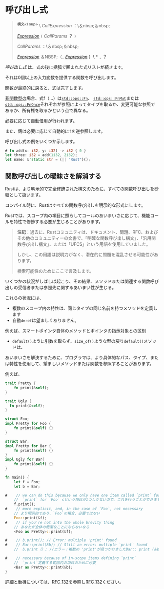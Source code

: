 # <!--Call expressions--> 呼び出し式

> <!--**<sup>Syntax</sup>** \  _CallExpression_ :\ &nbsp;&nbsp;-->
> **<sup>構文</ sup>** \  _CallExpression_ ：\＆nbsp;＆nbsp;
> <!--[_Expression_] `(`  _CallParams_   __?__  `)`-->
> [_Expression_] `(`  _CallParams_   __？__  `)`
> 
> <!-- _CallParams_ :\ &nbsp;&nbsp;-->
>  _CallParams_ ：\＆nbsp;＆nbsp;
> <!--[_Expression_] &nbsp;(`,` [_Expression_])  __\*__  `,`  __?__ -->
> [_Expression_] ＆NBSP;（`,` [_Expression_]  __）\ *__  `,`  __？__ 

<!--A  _call expression_  consists of an expression followed by a parenthesized expression-list.-->
 _呼び出し式_ は、式の後に括弧で囲まれた式リストが続きます。
<!--It invokes a function, providing zero or more input variables.-->
それは0個以上の入力変数を提供する関数を呼び出します。
<!--If the function eventually returns, then the expression completes.-->
関数が最終的に戻ると、式は完了します。
<!--For [non-function types](types.html#function-item-types), the expression f(...) uses the method on one of the [`std::ops::Fn`], [`std::ops::FnMut`] or [`std::ops::FnOnce`] traits, which differ in whether they take the type by reference, mutable reference, or take ownership respectively.-->
[非関数型の](types.html#function-item-types)場合、式f（...）は[`std::ops::Fn`]、 [`std::ops::FnMut`]または[`std::ops::FnOnce`]それぞれが参照によってタイプを取るか、変更可能な参照であるか、所有権を取るかという点で異なる。
<!--An automatic borrow will be taken if needed.-->
必要に応じて自動借用が行われます。
<!--Rust will also automatically dereference `f` as required.-->
また、錆は必要に応じて自動的に`f`を逆参照します。
<!--Some examples of call expressions:-->
呼び出し式の例をいくつか示します。

```rust
# fn add(x: i32, y: i32) -> i32 { 0 }
let three: i32 = add(1i32, 2i32);
let name: &'static str = (|| "Rust")();
```

## <!--Disambiguating Function Calls--> 関数呼び出しの曖昧さを解消する

<!--Rust treats all function calls as sugar for a more explicit, fully-qualified syntax.-->
Rustは、より明示的で完全修飾された構文のために、すべての関数呼び出しを砂糖として扱います。
<!--Upon compilation, Rust will desugar all function calls into the explicit form.-->
コンパイル時に、Rustはすべての関数呼び出しを明示的な形式にします。
<!--Rust may sometimes require you to qualify function calls with trait, depending on the ambiguity of a call in light of in-scope items.-->
Rustでは、スコープ内の項目に照らしてコールのあいまいさに応じて、機能コールを特性で修飾する必要が生じることがあります。

> <!--**Note**: In the past, the Rust community used the terms "Unambiguous Function Call Syntax", "Universal Function Call Syntax", or "UFCS", in documentation, issues, RFCs, and other community writings.-->
> **注記**：過去に、Rustコミュニティは、ドキュメント、問題、RFC、およびその他のコミュニティーの文書で、「明確な関数呼び出し構文」、「汎用関数呼び出し構文」、または「UFCS」という用語を使用していました。
> <!--However, the term lacks descriptive power and potentially confuses the issue at hand.-->
> しかし、この用語は説明力がなく、潜在的に問題を混乱させる可能性があります。
> <!--We mention it here for searchability's sake.-->
> 検索可能性のためにここで言及します。

<!--Several situations often occur which result in ambiguities about the receiver or referent of method or associated function calls.-->
いくつかの状況がしばしば起こり、その結果、メソッドまたは関連する関数呼び出しの受信者または参照先に関するあいまい性が生じる。
<!--These situations may include:-->
これらの状況には、

* <!--Multiple in-scope traits define methods with the same name for the same types-->
   複数のスコープ内の特性は、同じタイプの同じ名前を持つメソッドを定義します
* <!--Auto-`deref` is undesirable;-->
   自動`deref`は望ましくありません。
<!--for example, distinguishing between methods on a smart pointer itself and the pointer's referent-->
   例えば、スマートポインタ自体のメソッドとポインタの指示対象との区別
* <!--Methods which take no arguments, like `default()`, and return properties of a type, like `size_of()`-->
   `default()`ように引数を取らず、`size_of()`ような型の戻り`default()`メソッドは、

<!--To resolve the ambiguity, the programmer may refer to their desired method or function using more specific paths, types, or traits.-->
あいまいさを解決するために、プログラマは、より具体的なパス、タイプ、または特性を使用して、望ましいメソッドまたは関数を参照することがあります。

<!--For example,-->
例えば、

```rust
trait Pretty {
    fn print(&self);
}

trait Ugly {
  fn print(&self);
}

struct Foo;
impl Pretty for Foo {
    fn print(&self) {}
}

struct Bar;
impl Pretty for Bar {
    fn print(&self) {}
}
impl Ugly for Bar{
    fn print(&self) {}
}

fn main() {
    let f = Foo;
    let b = Bar;

#    // we can do this because we only have one item called `print` for `Foo`s
    //  `print` for `Foo` sという項目が1つしかないので、これを行うことができます
    f.print();
#    // more explicit, and, in the case of `Foo`, not necessary
    // より明示的であり、`Foo`の場合、必要ではない
    Foo::print(&f);
#    // if you're not into the whole brevity thing
    // あなたが全体の簡潔なことにならないなら
    <Foo as Pretty>::print(&f);

#    // b.print(); // Error: multiple 'print' found
#    // Bar::print(&b); // Still an error: multiple `print` found
    //  b.print（）; //エラー：複数の 'print'が見つかりましたBar:: print（＆b）; //まだエラー：複数の`print`見つかりました

#    // necessary because of in-scope items defining `print`
    //  `print`定義する範囲内の項目のために必要
    <Bar as Pretty>::print(&b);
}
```

<!--Refer to [RFC 132] for further details and motivations.-->
詳細と動機については、[RFC 132]を参照し[RFC 132]ください。

<!--[`std::ops::Fn`]: ../std/ops/trait.Fn.html
 [`std::ops::FnMut`]: ../std/ops/trait.FnMut.html
 [`std::ops::FnOnce`]: ../std/ops/trait.FnOnce.html
 [RFC 132]: https://github.com/rust-lang/rfcs/blob/master/text/0132-ufcs.md
-->
[`std::ops::Fn`]: ../std/ops/trait.Fn.html
 [`std::ops::FnMut`]: ../std/ops/trait.FnMut.html
 [`std::ops::FnOnce`]: ../std/ops/trait.FnOnce.html
 [RFC 132]: https://github.com/rust-lang/rfcs/blob/master/text/0132-ufcs.md


[_Expression_]: expressions.html
